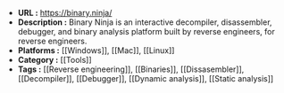 - **URL :** https://binary.ninja/
- **Description :** Binary Ninja is an interactive decompiler, disassembler, debugger, and binary analysis platform built by reverse engineers, for reverse engineers.
- **Platforms :** [[Windows]], [[Mac]], [[Linux]]
- **Category :** [[Tools]]
- **Tags :** [[Reverse engineering]], [[Binaries]], [[Dissasembler]], [[Decompiler]], [[Debugger]], [[Dynamic analysis]], [[Static analysis]]